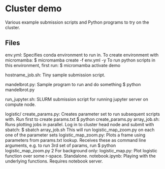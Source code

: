 # Cluster demo

Various example submission scripts and Python programs to try on the cluster.

## Files

env.yml: Specifies conda environment to run in.
    To create environment with micromamba:
    $ micromamba create -f env.yml -y
    To run python scripts in this environment, first run:
    $ micromamba activate demo

hostname_job.sh: Tiny sample submission script.

mandelbrot.py: Sample program to run and do something
    $ python mandelbrot.py

run_jupyter.sh: SLURM submission script for running jupyter server on compute node.

logistic/
    create_params.py: Creates parameter set to run subsequent scripts with.
        Run first to create params.txt
        $ python create_params.py
    array_job.sh: Runs plotting jobs in parallel.
        Log in to cluster head node and submit with sbatch:
        $ sbatch array_job.sh
        This will run logistic_map_zoom.py on each one of the parameter sets
    logistic_map_zoom.py: Plots a frame using parameters from params.txt lookup.
        Receives these as command line arguments, e.g. to run 3rd set of params, run
        $ python logistic_map_zoom.py 2
    For background only:
    logistic_map.py: Plot logistic function over some r-space. Standalone.
    notebook.ipynb: Playing with the underlying functions. Requires notebook server.
